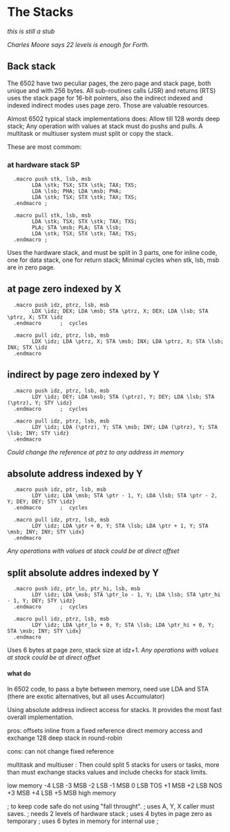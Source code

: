 # The Stacks

_this is still a stub_

_Charles Moore says 22 levels is enough for Forth._

## Back stack

The 6502 have two peculiar pages, the zero page and stack page, both unique and with 256 bytes. All sub-routines calls (JSR) and returns (RTS) uses the stack page for 16-bit pointers, also the indirect indexed and indexed indirect modes uses page zero. Those are valuable resources.

Almost 6502 typical stack implementations does: Allow till 128 words deep stack; Any operation with values at stack must do pushs and pulls. A multitask or multiuser system must split or copy the stack.

These are most commom: 

### at hardware stack SP

      .macro push stk, lsb, msb 
            LDA \stk; TSX; STX \stk; TAX; TXS;
            LDA \lsb; PHA; LDA \msb; PHA; 
            LDA \stk; TSX; STX \stk; TAX; TXS;
      .endmacro ; 
      
      .macro pull stk, lsb, msb
            LDA \stk; TSX; STX \stk; TAX; TXS;
            PLA; STA \msb; PLA; STA \lsb; 
            LDA \stk; TSX; STX \stk; TAX; TXS;
      .endmacro ;  

Uses the hardware stack, and must be split in 3 parts, one for inline code, one for data stack, one for return stack;
Minimal cycles when stk, lsb, msb are in zero page.

## at page zero indexed by X
      
      .macro push idz, ptrz, lsb, msb 
            LDX \idz; DEX; LDA \msb; STA \ptrz, X; DEX; LDA \lsb; STA \ptrz, X; STX \idz
      .endmacro      ;  cycles
      
      .macro pull idz, ptrz, lsb, msb 
            LDX \idz; LDA \ptrz, X; STA \msb; INX; LDA \ptrz, X; STA \lsb; INX; STX \idz 
      .endmacro

## indirect by page zero indexed by Y

      .macro push idz, ptrz, lsb, msb 
            LDY \idz; DEY; LDA \msb; STA (\ptrz), Y; DEY; LDA \lsb; STA (\ptrz), Y; STY \idz} 
      .endmacro      ;  cycles
      
      .macro pull idz, ptrz, lsb, msb 
            LDY \idz; LDA (\ptrz), Y; STA \msb; INY; LDA (\ptrz), Y; STA \lsb; INY; STY \idz} 
      .endmacro

 _Could change the reference at ptrz to any address in memory_ 

## absolute address indexed by Y
      
      .macro push idz, ptr, lsb, msb 
            LDY \idz; LDA \msb; STA \ptr - 1, Y; LDA \lsb; STA \ptr - 2, Y; DEY; DEY; STY \idz} 
      .endmacro      ;  cycles
      
      .macro pull idz, ptrz, lsb, msb 
            LDY \idz; LDA \ptr + 0, Y; STA \lsb; LDA \ptr + 1, Y; STA \msb; INY; INY; STY \idx} 
      .endmacro

_Any operations with values at stack could be at direct offset_

## split absolute addres indexed by Y
      
      .macro push idz, ptr_lo, ptr_hi, lsb, msb 
            LDY \idz; LDA \msb; STA \ptr_lo - 1, Y; LDA \lsb; STA \ptr_hi - 1, Y; DEY; STY \idz} 
      .endmacro      ;  cycles
      
      .macro pull idz, ptrz, lsb, msb 
            LDY \idz; LDA \ptr_lo + 0, Y; STA \lsb; LDA \ptr_hi + 0, Y; STA \msb; INY; STY \idx} 
      .endmacro

Uses 6 bytes at page zero, stack size at idz+1.
_Any operations with values at stack could be at direct offset_

#### what do 

In 6502 code, to pass a byte between memory, need use LDA and STA (there are exotic alternatives, but all uses Accumulator)

Using absolute address indirect access for stacks. It provides the most fast overall implementation.

pros:
   offsets inline from a fixed reference
   direct memory access and exchange
   128 deep stack in round-robin

cons:
   can not change fixed reference

multitask and multiuser :
   Then could split 5 stacks for users or tasks, more than must exchange stacks values and include checks for stack limits.

  low memory
   -4  LSB
   -3  MSB
   -2  LSB
   -1  MSB
    0  LSB TOS
   +1  MSB
   +2  LSB NOS
   +3  MSB
   +4  LSB
   +5  MSB
 high memory

; to keep code safe do not using "fall throught".
; uses A, Y, X caller must saves.
; needs 2 levels of hardware stack
; uses 4 bytes in page zero as temporary
; uses 6 bytes in memory for internal use
;


    
